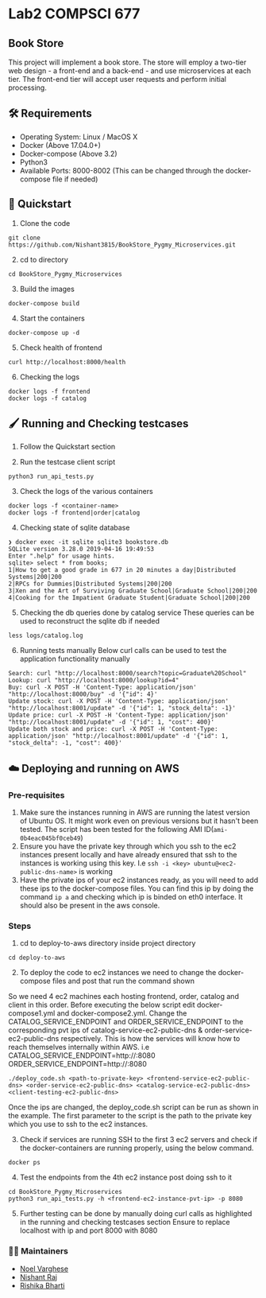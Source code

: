 # Lab2 COMPSCI 677

## Book Store
This project will implement a book store. The store will employ a two-tier web design - a front-end and a back-end - and use microservices at each tier. The front-end tier will accept user requests and perform initial processing.

## :hammer_and_wrench: Requirements
* Operating System: Linux / MacOS X
* Docker (Above 17.04.0+)
* Docker-compose (Above 3.2)
* Python3
* Available Ports: 8000-8002 (This can be changed through the docker-compose file if needed) 

## :rocket: Quickstart
1. Clone the code 
```
git clone https://github.com/Nishant3815/BookStore_Pygmy_Microservices.git
```

2. cd to directory
```
cd BookStore_Pygmy_Microservices
```

3. Build the images
```
docker-compose build
```

4. Start the containers
```
docker-compose up -d
```

5. Check health of frontend
```
curl http://localhost:8000/health
```

6. Checking the logs
```
docker logs -f frontend
docker logs -f catalog
```

## :paintbrush: Running and Checking testcases
1. Follow the Quickstart section

2. Run the testcase client script
```
python3 run_api_tests.py
```

3. Check the logs of the various containers
```
docker logs -f <container-name>
docker logs -f frontend|order|catalog
```

4. Checking state of sqlite database
```
❯ docker exec -it sqlite sqlite3 bookstore.db
SQLite version 3.28.0 2019-04-16 19:49:53
Enter ".help" for usage hints.
sqlite> select * from books;
1|How to get a good grade in 677 in 20 minutes a day|Distributed Systems|200|200
2|RPCs for Dummies|Distributed Systems|200|200
3|Xen and the Art of Surviving Graduate School|Graduate School|200|200
4|Cooking for the Impatient Graduate Student|Graduate School|200|200
```

5. Checking the db queries done by catalog service
These queries can be used to reconstruct the sqlite db if needed
```
less logs/catalog.log
```

6. Running tests manually
Below curl calls can be used to test the application functionality manually
```
Search: curl "http://localhost:8000/search?topic=Graduate%20School"
Lookup: curl "http://localhost:8000/lookup?id=4"
Buy: curl -X POST -H 'Content-Type: application/json' "http://localhost:8000/buy" -d '{"id": 4}'
Update stock: curl -X POST -H 'Content-Type: application/json' "http://localhost:8001/update" -d '{"id": 1, "stock_delta": -1}'
Update price: curl -X POST -H 'Content-Type: application/json' "http://localhost:8001/update" -d '{"id": 1, "cost": 400}'
Update both stock and price: curl -X POST -H 'Content-Type: application/json' "http://localhost:8001/update" -d '{"id": 1, "stock_delta": -1, "cost": 400}' 
```

## :cloud: Deploying and running on AWS

### Pre-requisites
1. Make sure the instances running in AWS are running the latest version of Ubuntu OS. It might work even on previous versions but it hasn't been tested. The script has been tested for the following AMI ID(`ami-0b4eac045bf0ceb49`)
2. Ensure you have the private key through which you ssh to the ec2 instances present locally and have already ensured that ssh to the instances is working using this key. I.e `ssh -i <key> ubuntu@<ec2-public-dns-name>` is working
3. Have the private ips of your ec2 instances ready, as you will need to add these ips to the docker-compose files. You can find this ip by doing the command `ip a` and checking which ip is binded on eth0 interface. It should also be present in the aws console.

### Steps
1. cd to deploy-to-aws directory inside project directory
```
cd deploy-to-aws
```

2. To deploy the code to ec2 instances we need to change the docker-compose files and post that run the command shown

So we need 4 ec2 machines each hosting frontend, order, catalog and client in this order.
Before executing the below script edit docker-compose1.yml and docker-compose2.yml. Change the CATALOG_SERVICE_ENDPOINT and ORDER_SERVICE_ENDPOINT to the corresponding pvt ips of catalog-service-ec2-public-dns & order-service-ec2-public-dns respectively. This is how the services will know how to reach themselves internally within AWS. i.e
CATALOG_SERVICE_ENDPOINT=http://<catalog-ec2-instance-pvt-ip>:8080
ORDER_SERVICE_ENDPOINT=http://<order-ec2-instance-pvt-ip>:8080
```
./deploy_code.sh <path-to-private-key> <frontend-service-ec2-public-dns> <order-service-ec2-public-dns> <catalog-service-ec2-public-dns> <client-testing-ec2-public-dns>
```

Once the ips are changed, the deploy_code.sh script can be run as shown in the example. The first parameter to the script is the path to the private key which you use to ssh to the ec2 instances.

3. Check if services are running
SSH to the first 3 ec2 servers and check if the docker-containers are running properly, using the below command.
```
docker ps
```

4. Test the endpoints from the 4th ec2 instance post doing ssh to it
```
cd BookStore_Pygmy_Microservices
python3 run_api_tests.py -h <frontend-ec2-instance-pvt-ip> -p 8080
```

5. Further testing can be done by manually doing curl calls as highlighted in the running and checking testcases section
Ensure to replace localhost with ip and port 8000 with 8080

### :man_technologist: Maintainers
- [Noel Varghese](https://github.com/envy7)
- [Nishant Raj](https://github.com/Nishant3815)
- [Rishika Bharti](https://github.com/rishikabharti)
